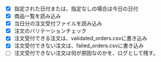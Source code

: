 - [x] 指定された日付または、指定なしの場合は今日の日付  
- [x] 商品一覧を読み込み  
- [x] 当日分の注文受付ファイルを読み込み  
- [x] 注文のバリテーションチェック  
- [x] 注文受付できる注文は、validated_orders.csvに書き込み  
- [x] 注文受付できない注文は、failed_orders.csvに書き込み  
- [ ] 注文受付できない注文は何が原因なのかを、ログとして残す。 